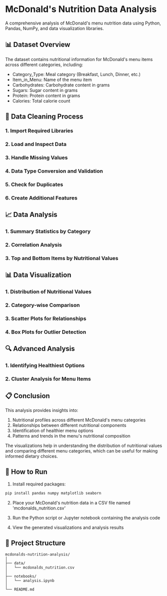 # McDonald's Nutrition Data Analysis

A comprehensive analysis of McDonald's menu nutrition data using Python, Pandas, NumPy, and data visualization libraries.

## 📊 Dataset Overview

The dataset contains nutritional information for McDonald's menu items across different categories, including:
- Category_Type: Meal category (Breakfast, Lunch, Dinner, etc.)
- Item_in_Menu: Name of the menu item
- Carbohydrates: Carbohydrate content in grams
- Sugars: Sugar content in grams
- Protein: Protein content in grams
- Calories: Total calorie count

## 🧹 Data Cleaning Process

### 1. Import Required Libraries

### 2. Load and Inspect Data

### 3. Handle Missing Values

### 4. Data Type Conversion and Validation

### 5. Check for Duplicates

### 6. Create Additional Features

## 📈 Data Analysis

### 1. Summary Statistics by Category

### 2. Correlation Analysis

### 3. Top and Bottom Items by Nutritional Values

## 📊 Data Visualization

### 1. Distribution of Nutritional Values

### 2. Category-wise Comparison

### 3. Scatter Plots for Relationships

### 4. Box Plots for Outlier Detection

## 🔍 Advanced Analysis

### 1. Identifying Healthiest Options

### 2. Cluster Analysis for Menu Items

## 📋 Conclusion

This analysis provides insights into:
1. Nutritional profiles across different McDonald's menu categories
2. Relationships between different nutritional components
3. Identification of healthier menu options
4. Patterns and trends in the menu's nutritional composition

The visualizations help in understanding the distribution of nutritional values and comparing different menu categories, which can be useful for making informed dietary choices.

## 🚀 How to Run

1. Install required packages:
```bash
pip install pandas numpy matplotlib seaborn 
```

2. Place your McDonald's nutrition data in a CSV file named 'mcdonalds_nutrition.csv'

3. Run the Python script or Jupyter notebook containing the analysis code

4. View the generated visualizations and analysis results

## 📁 Project Structure

```
mcdonalds-nutrition-analysis/
│
├── data/
│   └── mcdonalds_nutrition.csv
│
├── notebooks/
│   └── analysis.ipynb
│
└── README.md
```

